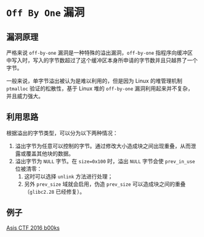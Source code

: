 # `Off By One` 漏洞

## 漏洞原理

严格来说 `off-by-one` 漏洞是一种特殊的溢出漏洞，`off-by-one` 指程序向缓冲区中写入时，写入的字节数超过了这个缓冲区本身所申请的字节数并且只越界了一个字节。

一般来说，单字节溢出被认为是难以利用的，但是因为 Linux 的堆管理机制 `ptmalloc` 验证的松散性，基于 Linux 堆的 `off-by-one` 漏洞利用起来并不复杂，并且威力强大。

## 利用思路

根据溢出的字节类型，可以分为以下两种情况：

1. 溢出字节为任意可以控制的字节。通过修改大小造成块之间出现重叠，从而泄露或覆盖其他块的数据。
2. 溢出字节为 `NULL` 字节。在 `size=0x100` 时，溢出 `NULL` 字节会使 `prev_in_use` 位被清零：
   1. 这时可以选择 `unlink` 方法进行处理；
   2. 另外 `prev_size` 域就会启用，伪造 `prev_size` 可以造成块之间的重叠（`glibc2.28` 已经修复）。

## 例子

[Asis CTF 2016 b00ks](../../../题目/ctf-wiki/offbyone.md)

